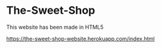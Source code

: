 # The-Sweet-Shop
This website has been made in HTML5

https://the-sweet-shop-website.herokuapp.com/index.html
